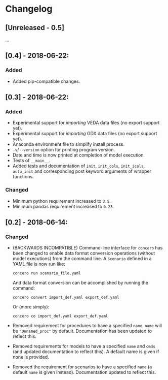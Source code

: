 # Changelog

## [Unreleased - 0.5]

...

## [0.4] - 2018-06-22:

### Added

 * Added pip-compatible changes.

## [0.3] - 2018-06-22:

### Added

 * Experimental support for *importing* VEDA data files (no export support yet).
 * Experimental support for *importing* GDX data files (no export support yet).
 * Anaconda environment file to simplify install process.
 * `-v`/`--version` option for printing program version.
 * Date and time is now printed at completion of model execution.
 * Tests of ``__main__``.
 * Added tests and documentation of `init`, `init_cols`, `init_icols`, `auto_init` and corresponding post keyword arguments of wrapper functions.

### Changed

 * Minimum python requirement increased to `3.5`.
 * Minimum pandas requirement increased to `0.23`.

## [0.2] - 2018-06-14:

### Changed
 * (BACKWARDS INCOMPATIBLE) Command-line interface for ``concero`` has been changed to enable data format conversion operations (without model executions) from the command line. A ``Scenario`` defined in a YAML file is now run like:

    ```concero run scenario_file.yaml```

   And data format conversion can be accomplished by running the command:

   ```concero convert import_def.yaml export_def.yaml```

   Or (more simply):

   ```concero co import_def.yaml export_def.yaml```

 * Removed requirement for procedures to have a specified `name`. `name` will be `"Unnamed_proc"` by default. Documentation has been updated to reflect this.
 * Removed requirements for models to have a specified `name` and ``cmds`` (and updated documentation to reflect this). A default name is given if none is provided.
 * Removed the requirement for scenarios to have a specified ``name`` (a default ``name`` is given instead). Documentation updated to reflect this.